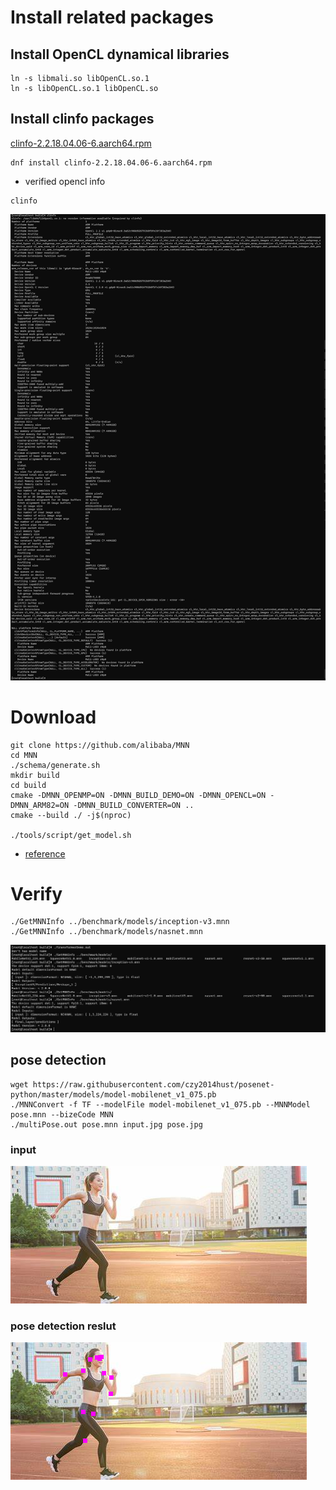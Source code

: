 # Install related packages

## Install OpenCL dynamical libraries
```
ln -s libmali.so libOpenCL.so.1
ln -s libOpenCL.so.1 libOpenCL.so
```
## Install clinfo packages
[clinfo-2.2.18.04.06-6.aarch64.rpm](mnn/../packages/clinfo-2.2.18.04.06-6.aarch64.rpm)
```
dnf install clinfo-2.2.18.04.06-6.aarch64.rpm
```
* verified opencl info
```
clinfo
```
![clinfo_results](images/clinfo_reslut.png)
# Download
```
git clone https://github.com/alibaba/MNN
cd MNN
./schema/generate.sh
mkdir build
cd build
cmake -DMNN_OPENMP=ON -DMNN_BUILD_DEMO=ON -DMNN_OPENCL=ON -DMNN_ARM82=ON -DMNN_BUILD_CONVERTER=ON ..
cmake --build ./ -j$(nproc)

./tools/script/get_model.sh
```
* [reference](https://www.yuque.com/mnn/cn/build_linux)

# Verify
```
./GetMNNInfo ../benchmark/models/inception-v3.mnn
./GetMNNInfo ../benchmark/models/nasnet.mnn
```
![verify_results](images/verify_mnn.png)


## pose detection
```
wget https://raw.githubusercontent.com/czy2014hust/posenet-python/master/models/model-mobilenet_v1_075.pb
./MNNConvert -f TF --modelFile model-mobilenet_v1_075.pb --MNNModel pose.mnn --bizeCode MNN
./multiPose.out pose.mnn input.jpg pose.jpg
```
### input
![input](images/input.jpg)
### pose detection reslut
![pose](images/pose.jpg)